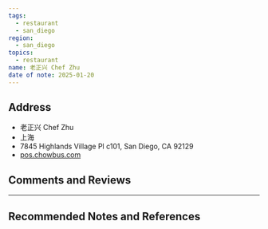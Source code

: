 ```yaml
---
tags:
  - restaurant
  - san_diego
region:
  - san_diego
topics:
  - restaurant
name: 老正兴 Chef Zhu
date of note: 2025-01-20
---
```


## Address

- 老正兴 Chef Zhu
- 上海
- 7845 Highlands Village Pl c101, San Diego, CA 92129
- [pos.chowbus.com](https://pos.chowbus.com/online-ordering/store/13862)



## Comments and Reviews






-----------
##  Recommended Notes and References


